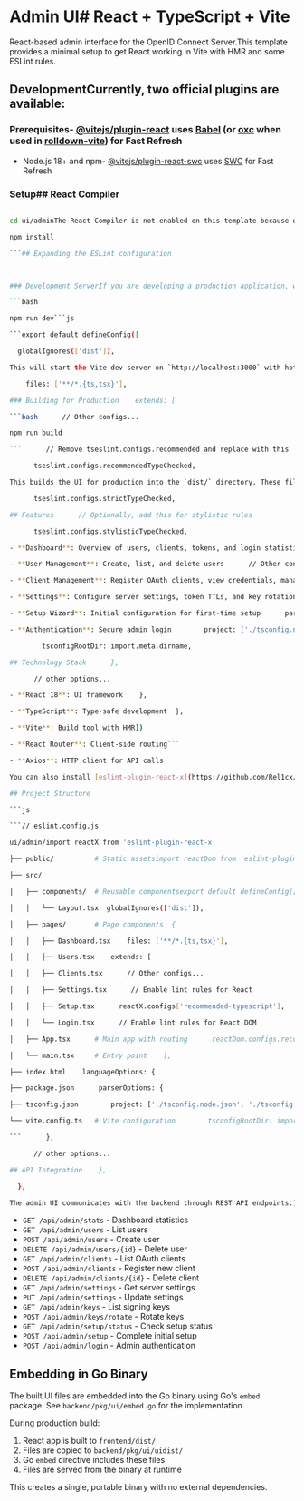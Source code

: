 # Admin UI# React + TypeScript + Vite



React-based admin interface for the OpenID Connect Server.This template provides a minimal setup to get React working in Vite with HMR and some ESLint rules.



## DevelopmentCurrently, two official plugins are available:



### Prerequisites- [@vitejs/plugin-react](https://github.com/vitejs/vite-plugin-react/blob/main/packages/plugin-react) uses [Babel](https://babeljs.io/) (or [oxc](https://oxc.rs) when used in [rolldown-vite](https://vite.dev/guide/rolldown)) for Fast Refresh

- Node.js 18+ and npm- [@vitejs/plugin-react-swc](https://github.com/vitejs/vite-plugin-react/blob/main/packages/plugin-react-swc) uses [SWC](https://swc.rs/) for Fast Refresh



### Setup## React Compiler

```bash

cd ui/adminThe React Compiler is not enabled on this template because of its impact on dev & build performances. To add it, see [this documentation](https://react.dev/learn/react-compiler/installation).

npm install

```## Expanding the ESLint configuration



### Development ServerIf you are developing a production application, we recommend updating the configuration to enable type-aware lint rules:

```bash

npm run dev```js

```export default defineConfig([

  globalIgnores(['dist']),

This will start the Vite dev server on `http://localhost:3000` with hot module replacement. The dev server is configured to proxy API requests to the backend server at `http://localhost:8080`.  {

    files: ['**/*.{ts,tsx}'],

### Building for Production    extends: [

```bash      // Other configs...

npm run build

```      // Remove tseslint.configs.recommended and replace with this

      tseslint.configs.recommendedTypeChecked,

This builds the UI for production into the `dist/` directory. These files are embedded into the Go binary during the main build process.      // Alternatively, use this for stricter rules

      tseslint.configs.strictTypeChecked,

## Features      // Optionally, add this for stylistic rules

      tseslint.configs.stylisticTypeChecked,

- **Dashboard**: Overview of users, clients, tokens, and login statistics

- **User Management**: Create, list, and delete users      // Other configs...

- **Client Management**: Register OAuth clients, view credentials, manage redirect URIs    ],

- **Settings**: Configure server settings, token TTLs, and key rotation    languageOptions: {

- **Setup Wizard**: Initial configuration for first-time setup      parserOptions: {

- **Authentication**: Secure admin login        project: ['./tsconfig.node.json', './tsconfig.app.json'],

        tsconfigRootDir: import.meta.dirname,

## Technology Stack      },

      // other options...

- **React 18**: UI framework    },

- **TypeScript**: Type-safe development  },

- **Vite**: Build tool with HMR])

- **React Router**: Client-side routing```

- **Axios**: HTTP client for API calls

You can also install [eslint-plugin-react-x](https://github.com/Rel1cx/eslint-react/tree/main/packages/plugins/eslint-plugin-react-x) and [eslint-plugin-react-dom](https://github.com/Rel1cx/eslint-react/tree/main/packages/plugins/eslint-plugin-react-dom) for React-specific lint rules:

## Project Structure

```js

```// eslint.config.js

ui/admin/import reactX from 'eslint-plugin-react-x'

├── public/          # Static assetsimport reactDom from 'eslint-plugin-react-dom'

├── src/

│   ├── components/  # Reusable componentsexport default defineConfig([

│   │   └── Layout.tsx  globalIgnores(['dist']),

│   ├── pages/       # Page components  {

│   │   ├── Dashboard.tsx    files: ['**/*.{ts,tsx}'],

│   │   ├── Users.tsx    extends: [

│   │   ├── Clients.tsx      // Other configs...

│   │   ├── Settings.tsx      // Enable lint rules for React

│   │   ├── Setup.tsx      reactX.configs['recommended-typescript'],

│   │   └── Login.tsx      // Enable lint rules for React DOM

│   ├── App.tsx      # Main app with routing      reactDom.configs.recommended,

│   └── main.tsx     # Entry point    ],

├── index.html    languageOptions: {

├── package.json      parserOptions: {

├── tsconfig.json        project: ['./tsconfig.node.json', './tsconfig.app.json'],

└── vite.config.ts   # Vite configuration        tsconfigRootDir: import.meta.dirname,

```      },

      // other options...

## API Integration    },

  },

The admin UI communicates with the backend through REST API endpoints:])

```

- `GET /api/admin/stats` - Dashboard statistics
- `GET /api/admin/users` - List users
- `POST /api/admin/users` - Create user
- `DELETE /api/admin/users/{id}` - Delete user
- `GET /api/admin/clients` - List OAuth clients
- `POST /api/admin/clients` - Register new client
- `DELETE /api/admin/clients/{id}` - Delete client
- `GET /api/admin/settings` - Get server settings
- `PUT /api/admin/settings` - Update settings
- `GET /api/admin/keys` - List signing keys
- `POST /api/admin/keys/rotate` - Rotate keys
- `GET /api/admin/setup/status` - Check setup status
- `POST /api/admin/setup` - Complete initial setup
- `POST /api/admin/login` - Admin authentication

## Embedding in Go Binary

The built UI files are embedded into the Go binary using Go's `embed` package. See `backend/pkg/ui/embed.go` for the implementation.

During production build:
1. React app is built to `frontend/dist/`
2. Files are copied to `backend/pkg/ui/uidist/`
3. Go `embed` directive includes these files
4. Files are served from the binary at runtime

This creates a single, portable binary with no external dependencies.
